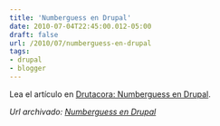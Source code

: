 ```yaml
---
title: 'Numberguess en Drupal'
date: 2010-07-04T22:45:00.012-05:00
draft: false
url: /2010/07/numberguess-en-drupal
tags: 
- drupal
- blogger
---
```


Lea el artículo en [Drutacora: Numberguess en Drupal](http://drutacora.blogspot.com/2010/07/numberguess-en-drupal.html).

_*Url archivado: [Numberguess en Drupal](https://akcdev.blogspot.com/2010/07/numberguess-en-drupal.html)*_
